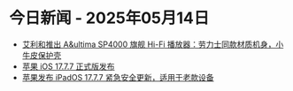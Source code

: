 # 今日新闻 - 2025年05月14日
- [艾利和推出 A&ultima SP4000 旗舰 Hi-Fi 播放器：劳力士同款材质机身，小牛皮保护壳](https://www.ithome.com/0/852/794.htm)
- [苹果 iOS 17.7.7 正式版发布](https://www.ithome.com/0/852/796.htm)
- [苹果发布 iPadOS 17.7.7 紧急安全更新，适用于老款设备](https://www.ithome.com/0/852/796.htm)

